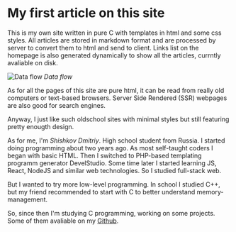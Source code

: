 # My first article on this site
This is my own site written in pure C with templates in html and some css styles. All articles are stored in markdown format and are processed by server to convert them to html and send to client. Links list on the homepage is also generated dynamically to show all the articles, currntly avaliable on disk.

![Data flow](https://c.imge.to/2020/07/03/P5RIaj.png)
*Data flow*

As for all the pages of this site are pure html, it can be read from really old computers or text-based browsers. Server Side Rendered (SSR) webpages are also good for search engines.

Anyway, I just like such oldschool sites with minimal styles but still featuring pretty enougth design.

As for me, I'm *Shishkov Dmitriy*. High school student from Russia. I started doing programming about two years ago. As most self-taught coders I began with basic HTML. Then I switched to PHP-based templating programm generator DevelStudio. Some time later I started learning JS, React, NodeJS and similar web technologies. So I studied full-stack web.

But I wanted to try more low-level programming. In school I studied C++, but my friend recommended to start with C to better understand memory-management.

So, since then I'm studying C programming, working on some projects. Some of them avaliable on my [Github](https://github.com/Dm1tr1y147).
